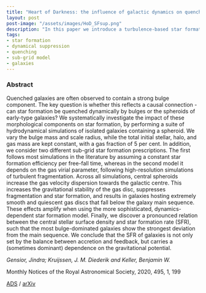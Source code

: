 ```yaml
---
title: "Heart of Darkness: the influence of galactic dynamics on quenching star formation in galaxy spheroids"
layout: post
post-image: "/assets/images/HoD_SFsup.png"
description: "In this paper we introduce a turbulence-based star formation sub-grid model I developed and use it to investigate whether the deep gravitational potential of a dominant spheroid can suppress star formation. (Spoiler: Yes and it also appears to suppresses fragmentation in the gas.) Accepted by MNRAS."   
tags:
- star formation
- dynamical suppression
- quenching
- sub-grid model
- galaxies
---
```


### Abstract ### 
Quenched galaxies are often observed to contain a strong bulge component. The key question is whether this reflects a causal connection - can star formation be quenched dynamically by bulges or the spheroids of early-type galaxies? We systematically investigate the impact of these morphological components on star formation, by performing a suite of hydrodynamical simulations of isolated galaxies containing a spheroid. We vary the bulge mass and scale radius, while the total initial stellar, halo, and gas mass are kept constant, with a gas fraction of 5 per cent. In addition, we consider two different sub-grid star formation prescriptions. The first follows most simulations in the literature by assuming a constant star formation efficiency per free-fall time, whereas in the second model it depends on the gas virial parameter, following high-resolution simulations of turbulent fragmentation. Across all simulations, central spheroids increase the gas velocity dispersion towards the galactic centre. This increases the gravitational stability of the gas disc, suppresses fragmentation and star formation, and results in galaxies hosting extremely smooth and quiescent gas discs that fall below the galaxy main sequence. These effects amplify when using the more sophisticated, dynamics-dependent star formation model. Finally, we discover a pronounced relation between the central stellar surface density and star formation rate (SFR), such that the most bulge-dominated galaxies show the strongest deviation from the main sequence. We conclude that the SFR of galaxies is not only set by the balance between accretion and feedback, but carries a (sometimes dominant) dependence on the gravitational potential.




*Gensior, Jindra; Kruijssen, J. M. Diederik and Keller, Benjamin W.*

Monthly Notices of the Royal Astronomical Society, 2020, 495, 1, 199


[ADS](https://ui.adsabs.harvard.edu/abs/2020MNRAS.495..199G) / [arXiv](https://arxiv.org/abs/2002.01484)